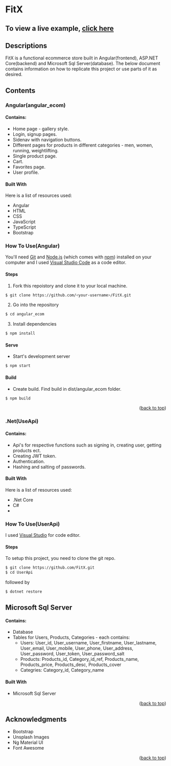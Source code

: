 # FitX

## To view a live example, **[click here](https://angular-ecom.netlify.app/)**

## Descriptions

FitX is a functional ecommerce store built in Angular(frontend), ASP.NET Core(backend) and Microsoft Sql Server(database). The below document contains information on how to replicate this project or use parts of it as desired.

## Contents

### Angular(angular_ecom)

#### Contains:

* Home page - gallery style.
* Login, signup pages.
* Sidenav with navigation buttons.
* Different pages for products in different categories - men, women, running, weightlifting.
* Single product page.
* Cart.
* Favorites page.
* User profile.

#### Built With

Here is a list of resources used:
* Angular
* HTML
* CSS
* JavaScript
* TypeScript
* Bootstrap

### How To Use(Angular)

You'll need [Git](https://git-scm.com) and [Node.js](https://nodejs.org/en/download/) (which comes with [npm](http://npmjs.com)) installed on your computer and I used [Visual Studio Code](https://code.visualstudio.com/) as a code editor.

#### Steps

1. Fork this repoistory and clone it to your local machine.
```bash
$ git clone https://github.com/<your-username>/FitX.git
``` 
2. Go into the repository
```bash
$ cd angular_ecom
```

3. Install dependencies
```bash
$ npm install
```

#### Serve

* Start's development server
```bash
$ npm start
```

#### Build

* Create build. Find build in dist/angular_ecom folder.
```bash
$ npm build
```
<p align="right">(<a href="#readme-top">back to top</a>)</p>

### .Net(UseApi)

#### Contains:

* Api's for respective functions such as signing in, creating user, getting products ect.
* Creating JWT token.
* Authentication.
* Hashing and salting of passwords.

#### Built With

Here is a list of resources used:
* .Net Core
* C#
* 
### How To Use(UserApi)

I used [Visual Studio](https://visualstudio.microsoft.com/downloads/) for code editor.

#### Steps
To setup this project, you need to clone the git repo.

```sh
$ git clone https://github.com/FitX.git
$ cd UserApi
```

followed by

```sh
$ dotnet restore
```

## Microsoft Sql Server

#### Contains:

* Database
* Tables for Users, Products, Categories - each contains:
  * Users: User_id, User_username, User_firstname, User_lastname, User_email, User_mobile, User_phone, User_address, User_password,                  User_token, User_password_salt
  * Products: Products_id, Category_id_ref, Products_name, Products_price, Products_desc, Products_cover
  * Categries: Category_id, Category_name

#### Built With

* Microsoft Sql Server

<p align="right">(<a href="#readme-top">back to top</a>)</p>

## Acknowledgments

* Bootstrap
* Unsplash Images
* Ng Material UI
* Font Awesome

<p align="right">(<a href="#readme-top">back to top</a>)</p>
